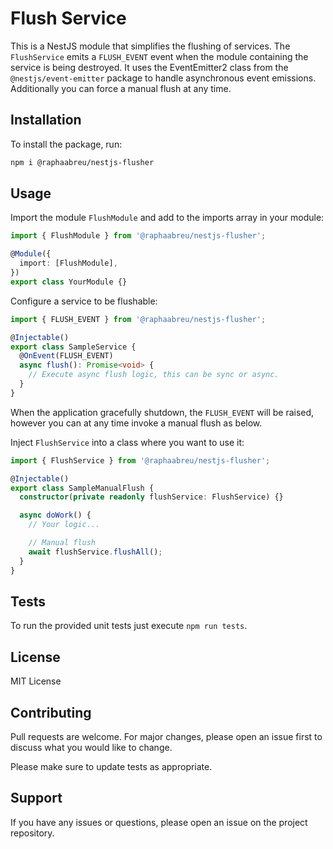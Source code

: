 # Flush Service

This is a NestJS module that simplifies the flushing of services. The `FlushService` emits a `FLUSH_EVENT` event when the module containing the service is being destroyed. It uses the EventEmitter2 class from the `@nestjs/event-emitter` package to handle asynchronous event emissions. Additionally you can force a manual flush at any time.

## Installation

To install the package, run:

```bash
npm i @raphaabreu/nestjs-flusher
```

## Usage

Import the module `FlushModule` and add to the imports array in your module:

```typescript
import { FlushModule } from '@raphaabreu/nestjs-flusher';

@Module({
  import: [FlushModule],
})
export class YourModule {}
```

Configure a service to be flushable:

```typescript
import { FLUSH_EVENT } from '@raphaabreu/nestjs-flusher';

@Injectable()
export class SampleService {
  @OnEvent(FLUSH_EVENT)
  async flush(): Promise<void> {
    // Execute async flush logic, this can be sync or async.
  }
}
```

When the application gracefully shutdown, the `FLUSH_EVENT` will be raised, however you can at any time invoke a manual flush as below.

Inject `FlushService` into a class where you want to use it:

```typescript
import { FlushService } from '@raphaabreu/nestjs-flusher';

@Injectable()
export class SampleManualFlush {
  constructor(private readonly flushService: FlushService) {}

  async doWork() {
    // Your logic...

    // Manual flush
    await flushService.flushAll();
  }
}
```

## Tests

To run the provided unit tests just execute `npm run tests`.

## License

MIT License

## Contributing

Pull requests are welcome. For major changes, please open an issue first to discuss what you would like to change.

Please make sure to update tests as appropriate.

## Support

If you have any issues or questions, please open an issue on the project repository.
